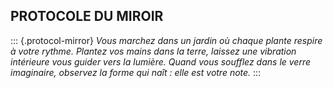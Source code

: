 ## PROTOCOLE DU MIROIR

::: {.protocol-mirror}
_Vous marchez dans un jardin où chaque plante respire à votre rythme. Plantez vos mains dans la terre, laissez une vibration intérieure vous guider vers la lumière. Quand vous soufflez dans le verre imaginaire, observez la forme qui naît : elle est votre note._
:::

